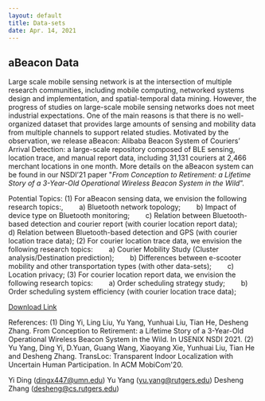 ```yaml
---
layout: default
title: Data-sets
date: Apr. 14, 2021
---
```


## aBeacon Data

Large scale mobile sensing network is at the intersection of multiple research communities, including mobile computing, networked systems design and implementation, and spatial-temporal data mining. However, the progress of studies on large-scale mobile sensing networks does not meet industrial expectations. One of the main reasons is that there is no well-organized dataset that provides large amounts of sensing and mobility data from multiple channels to support related studies. Motivated by the observation, we release aBeacon: Alibaba Beacon System of Couriers’ Arrival Detection: a large-scale repository composed of BLE sensing, location trace, and manual report data, including 31,131 couriers at 2,466 merchant locations in one month. More details on the aBeacon system can be found in our NSDI’21 paper "*From Conception to Retirement: a Lifetime Story of a 3-Year-Old Operational Wireless Beacon System in the Wild*”.

Potential Topics:
(1) For aBeacon sensing data, we envision the following research topics:,
    a) Bluetooth network topology;
    b) Impact of device type on Bluetooth monitoring;
    c) Relation between Bluetooth-based detection and courier report (with courier location report data);
    d) Relation between Bluetooth-based detection and GPS (with courier location trace data);
(2) For courier location trace data, we envision the following research topics:
    a) Courier Mobility Study (Cluster analysis/Destination prediction);
    b) Differences between e-scooter mobility and other transportation types (with other data-sets);
    c) Location privacy;
(3) For courier location report data, we envision the following research topics:
    a) Order scheduling strategy study;
    b) Order scheduling system efficiency (with courier location trace data);

[Download Link](https://tianchi.aliyun.com/dataset/dataDetail?dataId=76359)

References:
(1) Ding Yi, Ling Liu, Yu Yang, Yunhuai Liu, Tian He, Desheng Zhang.
From Conception to Retirement: a Lifetime Story of a 3-Year-Old Operational Wireless Beacon System in the Wild.
In USENIX NSDI 2021.
(2) Yu Yang, Ding Yi, D.Yuan, Guang Wang, Xiaoyang Xie, Yunhuai Liu, Tian He and Desheng Zhang.
TransLoc: Transparent Indoor Localization with Uncertain Human Participation.
In ACM MobiCom'20.

Yi Ding (dingx447@umn.edu)
Yu Yang (yu.yang@rutgers.edu)
Desheng Zhang (desheng@cs.rutgers.edu)